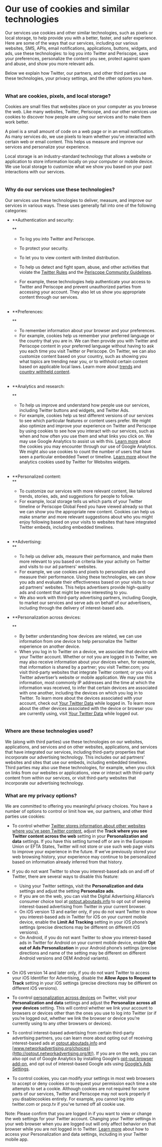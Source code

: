 Our use of cookies and similar technologies
===========================================

Our services use cookies and other similar technologies, such as pixels or local storage, to help provide you with a better, faster, and safer experience. Here are some of the ways that our services, including our various websites, SMS, APIs, email notifications, applications, buttons, widgets, and ads, use these technologies: to log you into Twitter and Periscope, save your preferences, personalize the content you see, protect against spam and abuse, and show you more relevant ads.  

Below we explain how Twitter, our partners, and other third parties use these technologies, your privacy settings, and the other options you have.  
 

### What are cookies, pixels, and local storage? 

Cookies are small files that websites place on your computer as you browse the web. Like many websites, Twitter, Periscope, and our other services use cookies to discover how people are using our services and to make them work better.

A pixel is a small amount of code on a web page or in an email notification. As many services do, we use pixels to learn whether you’ve interacted with certain web or email content. This helps us measure and improve our services and personalize your experience.

Local storage is an industry-standard technology that allows a website or application to store information locally on your computer or mobile device. We use local storage to customize what we show you based on your past interactions with our services.  
 

### Why do our services use these technologies?  
  

Our services use these technologies to deliver, measure, and improve our services in various ways. These uses generally fall into one of the following categories:  
  

*   **Authentication and security:  
      
    **
    *   To log you into Twitter and Periscope.  
        
    *   To protect your security.
    *   To let you to view content with limited distribution.
    *   To help us detect and fight spam, abuse, and other activities that violate the [Twitter Rules](https://help.twitter.com/en/rules-and-policies/twitter-rules) and the [Periscope Community Guidelines](https://www.periscope.tv/content).
    *   For example, these technologies help authenticate your access to Twitter and Periscope and prevent unauthorized parties from accessing your account. They also let us show you appropriate content through our services.  
         
*   **Preferences:  
      
    **
    *   To remember information about your browser and your preferences.
    *   For example, cookies help us remember your preferred language or the country that you are in. We can then provide you with Twitter and Periscope content in your preferred language without having to ask you each time you visit Twitter or Periscope. On Twitter, we can also customize content based on your country, such as showing you what topics are trending near you, or to withhold certain content based on applicable local laws. Learn more about [trends](https://help.twitter.com/en/using-twitter/twitter-trending-faqs) and [country withheld content](https://help.twitter.com/en/rules-and-policies/tweet-withheld-by-country).  
         
*   **Analytics and research:  
      
    **
    *   To help us improve and understand how people use our services, including Twitter buttons and widgets, and Twitter Ads.
    *   For example, cookies help us test different versions of our services to see which particular features or content users prefer. We might also optimize and improve your experience on Twitter and Periscope by using cookies to see how you interact with our services, such as when and how often you use them and what links you click on. We may use Google Analytics to assist us with this. [Learn more](https://developers.google.com/analytics/devguides/collection/analyticsjs/cookie-usage) about the cookies you may encounter through our use of Google Analytics. We might also use cookies to count the number of users that have seen a particular embedded Tweet or timeline. [Learn more](https://dev.twitter.com/web/overview/privacy) about the analytics cookies used by Twitter for Websites widgets.  
         
*   **Personalized content:  
    **  
    *   To customize our services with more relevant content, like tailored trends, stories, ads, and suggestions for people to follow.
    *   For example, local storage tells us which parts of your Twitter timeline or Periscope Global Feed you have viewed already so that we can show you the appropriate new content. Cookies can help us make smarter and more relevant suggestions about who you might enjoy following based on your visits to websites that have integrated Twitter embeds, including embedded timelines.  
         
*   **Advertising:  
    **  
    *   To help us deliver ads, measure their performance, and make them more relevant to you based on criteria like your activity on Twitter and visits to our ad partners' websites.
    *   For example, we use cookies and pixels to personalize ads and measure their performance. Using these technologies, we can show you ads and evaluate their effectiveness based on your visits to our ad partners' websites. This helps advertisers provide high-quality ads and content that might be more interesting to you.
    *   We also work with third-party advertising partners, including Google, to market our services and serve ads on behalf of our advertisers, including through the delivery of interest-based ads.  
          
        
*   **Personalization across devices:  
      
    **
    *   By better understanding how devices are related, we can use information from one device to help personalize the Twitter experience on another device.
    *   When you log in to Twitter on a device, we associate that device with your Twitter account. Whether or not you are logged in to Twitter, we may also receive information about your devices when, for example, that information is shared by a partner; you visit Twitter.com; you visit third-party websites that integrate Twitter content; or you visit a Twitter advertiser’s website or mobile application. We may use this information, most commonly IP addresses and the time at which the information was received, to infer that certain devices are associated with one another, including the devices on which you log in to Twitter. To learn more about the devices associated with your account, check out [Your Twitter Data](https://twitter.com/your_twitter_data) while logged in. To learn more about the other devices associated with the device or browser you are currently using, visit [Your Twitter Data](https://twitter.com/your_twitter_data) while logged out.  
         

### Where are these technologies used? 

We (along with third parties) use these technologies on our websites, applications, and services and on other websites, applications, and services that have integrated our services, including third-party properties that incorporate our advertising technology. This includes our ad partners’ websites and sites that use our embeds, including embedded timelines. Third parties may also use these technologies, for example, when you click on links from our websites or applications, view or interact with third-party content from within our services, or visit third-party websites that incorporate our advertising technology.  
  

### What are my privacy options? 

We are committed to offering you meaningful privacy choices. You have a number of options to control or limit how we, our partners, and other third parties use cookies:  

*   To control whether [Twitter stores information about other websites where you’ve seen Twitter content](https://help.twitter.com/en/using-twitter/tailored-suggestions#), adjust the **Track where you see Twitter content across the web** setting in your **Personalization and data** settings. If you have this setting turned off or are in the European Union or EFTA States, Twitter will not store or use such web page visits to improve your experience in the future. If we’ve previously stored your web browsing history, your experience may continue to be personalized based on information already inferred from that history.
*   If you do not want Twitter to show you interest-based ads on and off of Twitter, there are several ways to disable this feature:  
      
    *   Using your Twitter settings, visit the **Personalization and data** settings and adjust the setting **Personalize ads**.
    *   If you are on the web, you can visit the Digital Advertising Alliance’s consumer choice tool at [optout.aboutads.info](http://optout.aboutads.info/#/) to opt out of seeing interest-based advertising from Twitter in your current browser.
    *   On iOS version 13 and earlier only, if you do not want Twitter to show you interest-based ads in Twitter for iOS on your current mobile device, enable the **Limit Ad Tracking** setting in your iOS phone’s settings (precise directions may be different on different iOS versions). 
    *   On Android, if you do not want Twitter to show you interest-based ads in Twitter for Android on your current mobile device, enable **Opt out of Ads Personalization** in your Android phone’s settings (precise directions and name of the setting may be different on different Android versions and OEM Android variants).  
         
*   On iOS version 14 and later only, if you do not want Twitter to access your iOS Identifier for Advertising, disable the **Allow Apps to Request to Track** setting in your iOS settings (precise directions may be different on different iOS versions). 
*   To control [personalization across devices](https://help.twitter.com/content/help-twitter/en/about-personalization-across-your-devices) on Twitter, visit your **Personalization and data** settings and adjust the **Personalize across all your devices** setting. This will control whether we link your account to browsers or devices other than the ones you use to log into Twitter (or if you’re logged out, whether we link the browser or device you’re currently using to any other browsers or devices).  
    
*   To control interest-based advertising from certain third-party advertising partners, you can learn more about opting out of receiving interest-based ads at [optout.aboutads.info](http://optout.aboutads.info/#/) and [www.networkadvertising.org/choices](http://optout.networkadvertising.org/#/). If you are on the web, you can also opt out of Google Analytics by installing Google’s [opt-out browser add-on](https://tools.google.com/dlpage/gaoptout), and opt out of interest-based Google ads using [Google’s Ads Settings](https://www.google.com/settings/u/0/ads/authenticated).
*   To control cookies, you can modify your settings in most web browsers to accept or deny cookies or to request your permission each time a site attempts to set a cookie. Although cookies are not required for some parts of our services, Twitter and Periscope may not work properly if you disablecookies entirely. For example, you cannot log into twitter.com or pscp.tv if you've turned off all cookie use.  
    

Note: Please confirm that you are logged in if you want to view or change the web settings for your Twitter account. Changing your Twitter settings in your web browser when you are logged out will only affect behavior on that browser while you are not logged in to Twitter. [Learn more](https://help.twitter.com/en/personalization-data-settings) about how to access your Personalization and data settings, including in your Twitter mobile app.